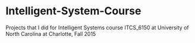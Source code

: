 # Intelligent-System-Course
Projects that I did for Intelligent Systems course ITCS_6150 at University of North Carolina at Charlotte, Fall 2015
